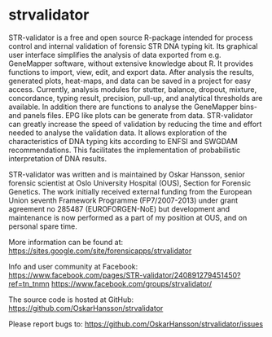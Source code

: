strvalidator
============

STR-validator is a free and open source R-package intended for process control
and internal validation of forensic STR DNA typing kit.
Its graphical user interface simplifies the analysis of data exported from e.g.
GeneMapper software, without extensive knowledge about R. It provides 
functions to import, view, edit, and export data. After analysis the results,
generated plots, heat-maps, and data can be saved in a project for easy access.
Currently, analysis modules for stutter, balance, dropout, mixture, concordance,
typing result, precision, pull-up, and analytical thresholds are available.
In addition there are functions to analyse the GeneMapper bins- and panels files.
EPG like plots can be generate from data. STR-validator can greatly increase the speed of 
validation by reducing the time and effort needed to analyse the validation
data. It allows exploration of the characteristics of DNA typing kits according
to ENFSI and SWGDAM recommendations. This facilitates the implementation of 
probabilistic interpretation of DNA results.

STR-validator was written and is maintained by Oskar Hansson, senior forensic
scientist at Oslo University Hospital (OUS), Section for Forensic Genetics.
The work initially received external funding from the European
Union seventh Framework Programme (FP7/2007-2013) under grant agreement no
285487 (EUROFORGEN-NoE) but development and maintenance is now performed as 
a part of my position at OUS, and on personal spare time.

More information can be found at:
https://sites.google.com/site/forensicapps/strvalidator

Info and user community at Facebook:
https://www.facebook.com/pages/STR-validator/240891279451450?ref=tn_tnmn
https://www.facebook.com/groups/strvalidator/

The source code is hosted at GitHub:
https://github.com/OskarHansson/strvalidator

Please report bugs to:
https://github.com/OskarHansson/strvalidator/issues
